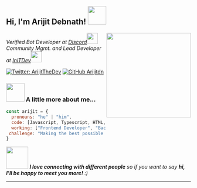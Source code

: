 <h2> Hi, I'm Arijit Debnath! <img src="https://media.giphy.com/media/mGcNjsfWAjY5AEZNw6/giphy.gif" width="50"></h2>
<img align='right' src="https://i.ibb.co/18kWR0R/static-4.png" width="230">
<p><em>Verified Bot Developer at <a href="https://discord.com">Discord</a><img src="https://media.giphy.com/media/fYSnHlufseco8Fh93Z/giphy.gif" width="30"></br>Community Mgmt. and Lead Developer at <a href="https://discord.gg/q6pAuCE8xh">IniTDev</a><img src="https://media.giphy.com/media/WUlplcMpOCEmTGBtBW/giphy.gif" width="30"> 
</em></p>

[![Twitter: ArijitTheDev](https://img.shields.io/twitter/follow/NotArijit?style=social)](https://twitter.com/NotArijit)
[![GitHub Arijitdn](https://img.shields.io/github/followers/ArijitTheDev?label=follow&style=social)](https://github.com/ArijitTheDev)


### <img src="https://media.giphy.com/media/VgCDAzcKvsR6OM0uWg/giphy.gif" width="50"> A little more about me...  

```javascript
const arijit = {
  pronouns: "he" | "him",
  code: [Javascript, Typescript, HTML, CSS, Python],
  working: ["Frontend Developer", "Backend Developer", "Bot Developer"],
 challenge: "Making the best possible things for free!"
}
```

<img src="https://media.giphy.com/media/LnQjpWaON8nhr21vNW/giphy.gif" width="60"> <em><b>I love connecting with different people</b> so if you want to say <b>hi, I'll be happy to meet you more!</b> :)</em>

---
